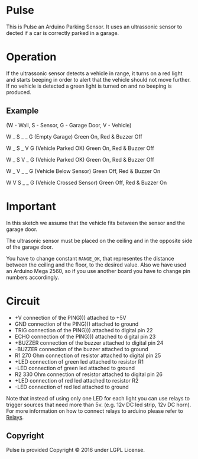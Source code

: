 # Pulse
This is Pulse an Arduino Parking Sensor. It uses an ultrassonic sensor to dected if a car is correctly parked in a garage.

# Operation

If the ultrassonic sensor detects a vehicle in range, it turns on a red light and starts beeping in order to alert that the vehicle should not move further. If no vehicle is detected a green light is turned on and no beeping is produced.

## Example
  (W - Wall, S - Sensor, G - Garage Door, V - Vehicle)
  
   
  W _ S _ _ G (Empty Garage)           Green On, Red & Buzzer Off
  
  W _ S _ V G (Vehicle Parked OK)      Green On, Red & Buzzer Off
  
  W _ S V _ G (Vehicle Parked OK)      Green On, Red & Buzzer Off
  
  W _ V _ _ G (Vehicle Below Sensor)   Green Off, Red & Buzzer On
  
  W V S _ _ G (Vehicle Crossed Sensor) Green Off, Red & Buzzer On

# Important
In this sketch we assume that the vehicle fits between the sensor and the garage door.

The ultrasonic sensor must be placed on the ceiling and in the opposite side of the garage door.   

You have to change constant `RANGE_OK`, that representes the distance between the ceiling and the floor, to the desired value. Also we have used an Arduino Mega 2560, so if you use another board you have to change pin numbers accordingly.

# Circuit
* +V connection of the PING))) attached to +5V
* GND connection of the PING))) attached to ground
* TRIG connection of the PING))) attached to digital pin 22
* ECHO connection of the PING))) attached to digital pin 23
* +BUZZER connection of the buzzer attached to digital pin 24
* -BUZZER connection of the buzzer attached to ground
* R1 270 Ohm connection of resistor attached to digital pin 25
* +LED connection of green led attached to resistor R1
* -LED connection of green led attached to ground
* R2 330 Ohm connection of resistor attached to digital pin 26
* +LED connection of red led attached to resistor R2
* -LED connection of red led attached to ground

Note that instead of using only one LED for each light you can use relays to trigger sources that need more than 5v. (e.g. 12v DC led strip, 12v DC horn). For more information on how to connect relays to arduino please refer to [Relays](relays.pdf).


## Copyright

Pulse is provided Copyright © 2016 under LGPL License.
